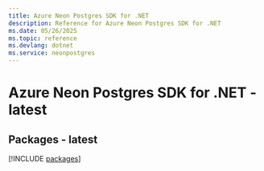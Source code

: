 ```yaml
---
title: Azure Neon Postgres SDK for .NET
description: Reference for Azure Neon Postgres SDK for .NET
ms.date: 05/26/2025
ms.topic: reference
ms.devlang: dotnet
ms.service: neonpostgres
---
```

# Azure Neon Postgres SDK for .NET - latest
## Packages - latest
[!INCLUDE [packages](neon-postgres-index.md)]